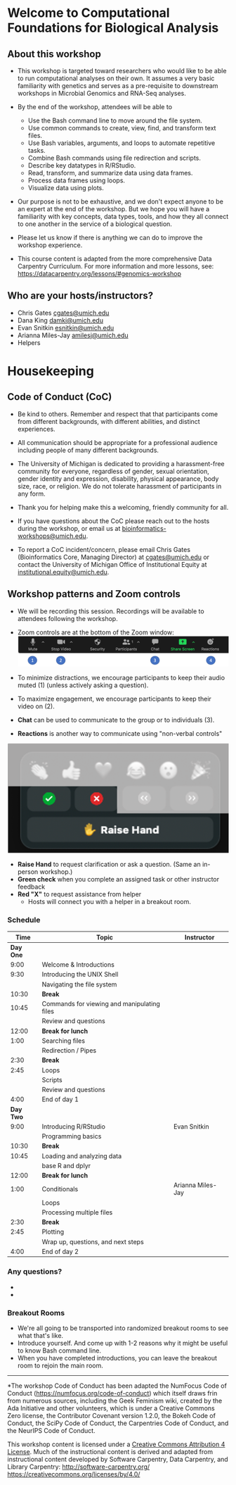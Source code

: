 # Welcome to Computational Foundations for Biological Analysis

## About this workshop

- This workshop is targeted toward researchers who would like to be able to run
  computational analyses on their own. It assumes a very basic familiarity with
  genetics and serves as a pre-requisite to downstream workshops in Microbial Genomics
  and RNA-Seq analyses.

- By the end of the workshop, attendees will be able to
  - Use the Bash command line to move around the file system.
  - Use common commands to create, view, find, and transform text files.
  - Use Bash variables, arguments, and loops to automate repetitive tasks.
  - Combine Bash commands using file redirection and scripts.
  - Describe key datatypes in R/RStudio.
  - Read, transform, and summarize data using data frames.
  - Process data frames using loops.
  - Visualize data using plots.


- Our purpose is not to be exhaustive, and we don't expect anyone to be an expert
  at the end of the workshop. But we hope you will have a familiarity with key
  concepts, data types, tools, and how they all connect to one another in the
  service of a biological question.


- Please let us know if there is anything we can do to improve the workshop
  experience.

- This course content is adapted from the more comprehensive Data Carpentry
  Curriculum. For more information and more lessons, see:
  https://datacarpentry.org/lessons/#genomics-workshop

## Who are your hosts/instructors?

- Chris Gates cgates@umich.edu
- Dana King damki@umich.edu
- Evan Snitkin esnitkin@umich.edu
- Arianna Miles-Jay amilesj@umich.edu
- Helpers


# Housekeeping

## Code of Conduct (CoC)

- Be kind to others. Remember and respect that that participants come from
  different backgrounds, with different abilities, and distinct experiences.

- All communication should be appropriate for a professional audience including people of many
  different backgrounds.

- The University of Michigan is dedicated to providing a harassment-free community for everyone,
  regardless of gender, sexual orientation, gender identity and expression, disability, physical
  appearance, body size, race, or religion. We do not tolerate harassment of participants in any
  form.

- Thank you for helping make this a welcoming, friendly community for all.

- If you have questions about the CoC please reach out to the hosts during the workshop, or
  email us at bioinformatics-workshops@umich.edu.

- To report a CoC incident/concern, please email Chris Gates (Bioinformatics Core, Managing
  Director) at cgates@umich.edu or contact the University of Michigan Office of Institutional
  Equity at institutional.equity@umich.edu.


## Workshop patterns and Zoom controls

- We will be recording this session. Recordings will be available to attendees following
  the workshop.

- Zoom controls are at the bottom of the Zoom window:
![Zoom controls](images/Module00_zoom_controls.png)

- To minimize distractions, we encourage participants to keep their audio muted (1) (unless
  actively asking a question).
- To maximize engagement, we encourage participants to keep their video on (2).
- **Chat** can be used to communicate to the group or to individuals (3).
- **Reactions** is another way to communicate using "non-verbal controls"

![Zoom non verbals](images/Module00_zoom_nonverbals.png)

  - **Raise Hand** to request clarification or ask a question. (Same an in-person workshop.)
  - **Green check** when you complete an assigned task or other instructor feedback
  - **Red "X"** to request assistance from helper
    - Hosts will connect you with a helper in a breakout room.


### Schedule

| Time | Topic | Instructor |
| ---- | ----------------- | ---------- |
| **Day One** |
| 9:00 | Welcome & Introductions
| 9:30 | Introducing the UNIX Shell
| | Navigating the file system
| 10:30 | **Break**
| 10:45 | Commands for viewing and manipulating files
| | Review and questions
| 12:00 | **Break for lunch**
| 1:00 | Searching files
| | Redirection / Pipes
| 2:30 | **Break**
| 2:45 | Loops
| | Scripts
| | Review and questions
| 4:00 | End of day 1
| **Day Two** |
| 9:00 | Introducing R/RStudio | Evan Snitkin |
| | Programming basics
| 10:30 | **Break**
| 10:45 | Loading and analyzing data
| | base R and dplyr
| 12:00 | **Break for lunch**
| 1:00 | Conditionals | Arianna Miles-Jay |
| | Loops
| | Processing multiple files
| 2:30 | **Break**
| 2:45 | Plotting
| | Wrap up, questions, and next steps
| 4:00 | End of day 2



### Any questions?
 -
 -


### Breakout Rooms

- We're all going to be transported into randomized breakout rooms to see what that's like.
- Introduce yourself. And come up with 1-2 reasons why it might be useful to know Bash command line.
- When you have completed introductions, you can leave the breakout room to rejoin the main room.

---

*The workshop Code of Conduct has been adapted the NumFocus Code of Conduct (https://numfocus.org/code-of-conduct) which itself draws frin from numerous sources, including the Geek Feminism wiki, created by the Ada Initiative and other volunteers, which is under a Creative Commons Zero license, the Contributor Covenant version 1.2.0, the Bokeh Code of Conduct, the SciPy Code of Conduct, the Carpentries Code of Conduct, and the NeurIPS Code of Conduct.

This workshop content is licensed under a [Creative Commons Attribution 4 License](https://creativecommons.org/licenses/by/4.0/).
Much of the instructional content is derived and adapted from instructional content developed by Software Carpentry, Data Carpentry, and Library Carpentry:
http://software-carpentry.org/
https://creativecommons.org/licenses/by/4.0/
